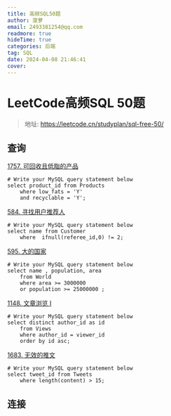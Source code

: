 ```yaml
---
title: 高频SQL50题
author: 菠萝
email: 2493381254@qq.com
readmore: true
hideTime: true
categories: 后端
tag: SQL
date: 2024-04-08 21:46:41
cover:
---
```




# LeetCode高频SQL 50题

> 地址: https://leetcode.cn/studyplan/sql-free-50/



## 查询

[1757. 可回收且低脂的产品](https://leetcode.cn/problems/recyclable-and-low-fat-products/)

~~~mysql
# Write your MySQL query statement below
select product_id from Products
    where low_fats = 'Y'
    and recyclable = 'Y';
~~~



[584. 寻找用户推荐人](https://leetcode.cn/problems/find-customer-referee/)

~~~mysql
# Write your MySQL query statement below
select name from Customer 
    where  ifnull(referee_id,0) != 2;
~~~



[595. 大的国家](https://leetcode.cn/problems/big-countries/)

~~~mysql
# Write your MySQL query statement below
select name , population, area 
    from World 
    where area >= 3000000 
    or population >= 25000000 ;
~~~



[1148. 文章浏览 I](https://leetcode.cn/problems/article-views-i/)

~~~mysql
# Write your MySQL query statement below
select distinct author_id as id
    from Views 
    where author_id = viewer_id 
    order by id asc;
~~~



[1683. 无效的推文](https://leetcode.cn/problems/invalid-tweets/)

~~~mysql
# Write your MySQL query statement below
select tweet_id from Tweets 
    where length(content) > 15; 
~~~





## 连接

